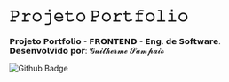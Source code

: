 # 𝙿𝚛𝚘𝚓𝚎𝚝𝚘 𝙿𝚘𝚛𝚝𝚏𝚘𝚕𝚒𝚘
𝗣𝗿𝗼𝗷𝗲𝘁𝗼 𝗣𝗼𝗿𝘁𝗳𝗼𝗹𝗶𝗼 - 𝗙𝗥𝗢𝗡𝗧𝗘𝗡𝗗 - 𝗘𝗻𝗴. 𝗱𝗲 𝗦𝗼𝗳𝘁𝘄𝗮𝗿𝗲.<br/>
𝗗𝗲𝘀𝗲𝗻𝘃𝗼𝗹𝘃𝗶𝗱𝗼 𝗽𝗼𝗿: 𝓖𝓾𝓲𝓵𝓱𝓮𝓻𝓶𝓮 𝓢𝓪𝓶𝓹𝓪𝓲𝓸


![Github Badge](https://img.shields.io/badge/-Github-000?style=flat-square&logo=Github&logoColor=white)
